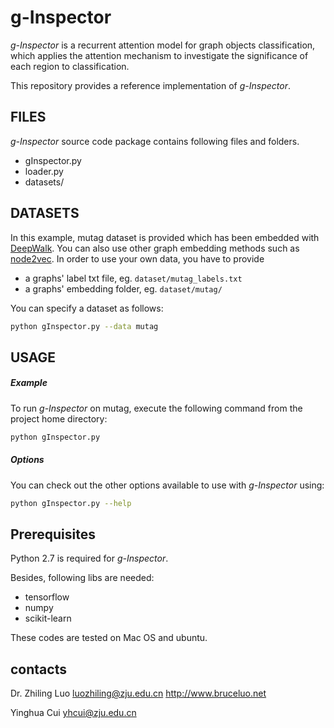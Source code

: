 # g-Inspector
*g-Inspector* is a recurrent attention model for graph objects classification, which applies the attention mechanism to investigate the significance of each region to classification.

This repository provides a reference implementation of *g-Inspector*.

## FILES
*g-Inspector* source code package contains following files and folders.

* gInspector.py
* loader.py
* datasets/

## DATASETS

In this example, mutag dataset is provided which has been embedded with [DeepWalk](https://github.com/phanein/deepwalk). You can also use other graph embedding methods such as [node2vec](https://github.com/aditya-grover/node2vec). In order to use your own data, you have to provide

- a graphs' label txt file, eg. `dataset/mutag_labels.txt`
- a graphs' embedding folder, eg. `dataset/mutag/`

You can specify a dataset as follows:

```bash
python gInspector.py --data mutag
```

## USAGE

##### Example

To run *g-Inspector* on mutag, execute the following command from the project home directory:

```bash
python gInspector.py
```

##### Options

You can check out the other options available to use with *g-Inspector* using:

```bash
python gInspector.py --help 
```

## Prerequisites

Python 2.7 is required for *g-Inspector*.

Besides, following libs are needed:

* tensorflow
* numpy
* scikit-learn

These codes are tested on Mac OS and ubuntu. 

## contacts
Dr. Zhiling Luo luozhiling@zju.edu.cn http://www.bruceluo.net

Yinghua Cui yhcui@zju.edu.cn
